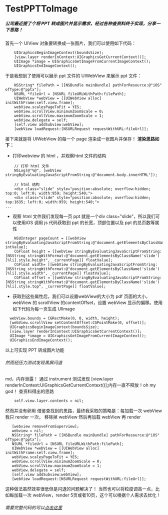 # TestPPTToImage
##### 公司最近提了个将 PPT 转成图片并显示需求，经过各种查资料终于实现，分享一下思路！

首先一个 UIView 对象要转换成一张图片，我们可以使用如下代码：
``` 
    UIGraphicsBeginImageContext(boundsSize); 
    [view.layer renderInContext:UIGraphicsGetCurrentContext()];
    UIImage *image = UIGraphicsGetImageFromCurrentImageContext();
    UIGraphicsEndImageContext();
```
于是我想到了使用可以展示 ppt 文件的 UIWebView 来展示 ppt 文件：
``` 
    NSString* filePath = [[NSBundle mainBundle] pathForResource:@"iOS" ofType:@"pptx"];
    NSURL *fileUrl = [NSURL fileURLWithPath:filePath];
    UIWebView *webView = [[UIWebView alloc] initWithFrame:self.view.frame];
    webView.scalesPageToFit = YES;
    webView.scrollView.minimumZoomScale = 0;
    webView.scrollView.maximumZoomScale = 1;
    webView.delegate = self;
    [self.view addSubview:webView];
    [webView loadRequest:[NSURLRequest requestWithURL:fileUrl]];
``` 
接下来就是将 UIWebView 的每一个 page 渲染成一张图片并保存！
__渲染思路如下：__
* 打印webview 的 html ，并观察html 文件的结构
```
    // 打印 html 文件
    NSLog(@"%@", [webView stringByEvaluatingJavaScriptFromString:@"document.body.innerHTML"]);
``` 
``` 
    // html 结构
    <div class="slide" style="position:absolute; overflow:hidden; top:0; left:0; width:959; height:540;">
    <div class="slide" style="position:absolute; overflow:hidden; top:1635; left:0; width:959; height:540;">
...
```
* 观察 html 文件我们发现每一页 ppt 就是一个div class="slide"，所以我们可以使用iOS 调用 js 代码获取到 ppt 的长宽，顶部位置以及 ppt 的总页数等属性
```
    NSUInteger pageCount = [[webView stringByEvaluatingJavaScriptFromString:@"document.getElementsByClassName('slide').length"] intValue];
    CGFloat height = [[webView stringByEvaluatingJavaScriptFromString:[NSString stringWithFormat:@"document.getElementsByClassName('slide')[%li].style.height", _currentPage]] floatValue];
    CGFloat width= [[webView stringByEvaluatingJavaScriptFromString:[NSString stringWithFormat:@"document.getElementsByClassName('slide')[%li].style.width", _currentPage]] floatValue];
    CGFloat offset = [[webView stringByEvaluatingJavaScriptFromString:[NSString stringWithFormat:@"document.getElementsByClassName('slide')[%li].style.top", _currentPage]] floatValue];
```
* 获取到这些属性后，我们可以设置webView的大小为 pdf 页面的大小，webView 的 scrollView 的contentOffset，设置 webView 显示的偏移。使用如下代码为每一页生成 UIImage
```
  webView.bounds = CGRectMake(0, 0, width, height);
  [webView.scrollView setContentOffset:CGPointMake(0, offset)];
  UIGraphicsBeginImageContext(boundsSize); 
  [view.layer renderInContext:UIGraphicsGetCurrentContext()];
  UIImage *image = UIGraphicsGetImageFromCurrentImageContext();
  UIGraphicsEndImageContext();
```
以上可实现 PPT 转成图片功能
###### 然而经压力测试发现黑屏闪退
md，内存泄露！
通过 instrument 测试发现  [view.layer renderInContext:UIGraphicsGetCurrentContext()];内存一直不释放！oh my god！
查资料得出的思路
```
    self.view.layer.contents = nil;
```
然而并没有卵用
借鉴查找到的思路，最终我采取的策略是：每加载一次 webView 我只 render 一次， 移除掉 webView 然后再加载 webView 再 render
 ```
    [webview removeFromSuperview];
    webview = nil;
    NSString* filePath = [[NSBundle mainBundle] pathForResource:@"iOS" ofType:@"pptx"];
    NSURL *fileUrl = [NSURL fileURLWithPath:filePath];
    UIWebView *webView = [[UIWebView alloc] initWithFrame:self.view.frame];
    webView.scalesPageToFit = YES;
    webView.scrollView.minimumZoomScale = 0;
    webView.scrollView.maximumZoomScale = 1;
    webView.delegate = self;
    [self.view addSubview:webView];
    [webView loadRequest:[NSURLRequest requestWithURL:fileUrl]];
```
这种做法虽然效率很低但是闪退的问题解决了！
当然也可以将粒度调高一点，比如每加载一次 webView，render 5页或者10页，这个可以根据个人需求去优化！

###### 需要完整代码的可以[点击这里](https://github.com/RickHe/TestPPTToImage)
